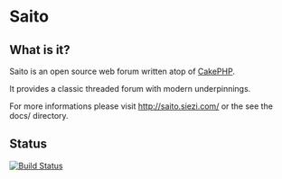 Saito
=====

What is it?
-----------

Saito is an open source web forum written atop of [CakePHP](http://cakephp.org/).

It provides a classic threaded forum with modern underpinnings.

For more informations please visit <http://saito.siezi.com/> or the see the docs/ directory.

Status
------

[![Build Status](https://secure.travis-ci.org/Schlaefer/Saito.png?branch=master)](http://travis-ci.org/Schlaefer/Saito)